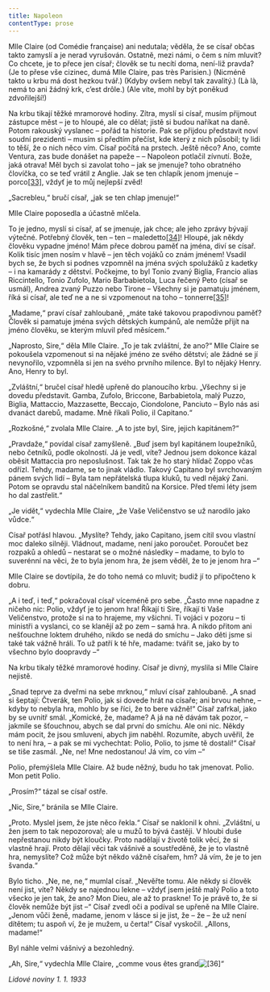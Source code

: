 ```yaml
---
title: Napoleon
contentType: prose
---
```


<section>

Mlle Claire (od Comédie française) ani nedutala; věděla, že se císař občas takto zamyslí a je nerad vyrušován. Ostatně, mezi námi, o čem s ním mluvit? Co chcete, je to přece jen císař; člověk se tu necítí doma, není-liž pravda? (Je to přese vše cizinec, dumá Mlle Claire, pas très Parisien.) (Nicméně takto u krbu má dost hezkou tvář.) (Kdyby ovšem nebyl tak zavalitý.) (Là là, nemá to ani žádný krk, c’est drôle.) (Ale víte, mohl by být poněkud zdvořilejší!)

Na krbu tikají těžké mramorové hodiny. Zítra, myslí si císař, musím přijmout zástupce měst – je to hloupé, ale co dělat; jistě si budou naříkat na daně. Potom rakouský vyslanec – pořád ta historie. Pak se přijdou představit noví soudní prezidenti – musím si předtím přečíst, kde který z nich působil; ty lidi to těší, že o nich něco vím. Císař počítá na prstech. Ještě něco? Ano, comte Ventura, zas bude donášet na papeže – – Napoleon potlačil zívnutí. Bože, jaká otrava! Měl bych si zavolat toho – jak se jmenuje? toho obratného človíčka, co se teď vrátil z Anglie. Jak se ten chlapík jenom jmenuje – porco[\[33\]](./resources/undefined), vždyť je to můj nejlepší zvěd!

„Sacrebleu,“ bručí císař, „jak se ten chlap jmenuje!“

Mlle Claire poposedla a účastně mlčela.

To je jedno, myslí si císař, ať se jmenuje, jak chce; ale jeho zprávy bývají výtečné. Potřebný člověk, ten – ten – maledetto[\[34\]](./resources/undefined)! Hloupé, jak někdy člověku vypadne jméno! Mám přece dobrou paměť na jména, diví se císař. Kolik tisíc jmen nosím v hlavě – jen těch vojáků co znám jménem! Vsadil bych se, že bych si podnes vzpomněl na jména svých spolužáků z kadetky – i na kamarády z dětství. Počkejme, to byl Tonio zvaný Biglia, Francio alias Riccintello, Tonio Zufolo, Mario Barbabietola, Luca řečený Peto (císař se usmál), Andrea zvaný Puzzo nebo Tirone – Všechny si je pamatuju jménem, říká si císař, ale teď ne a ne si vzpomenout na toho – tonnerre[\[35\]](./resources/undefined)!

„Madame,“ praví císař zahloubaně, „máte také takovou prapodivnou paměť? Člověk si pamatuje jména svých dětských kumpánů, ale nemůže přijít na jméno člověku, se kterým mluvil před měsícem.“

„Naprosto, Sire,“ děla Mlle Claire. „To je tak zvláštní, že ano?“ Mlle Claire se pokoušela vzpomenout si na nějaké jméno ze svého dětství; ale žádné se jí nevynořilo, vzpomněla si jen na svého prvního milence. Byl to nějaký Henry. Ano, Henry to byl.

„Zvláštní,“ bručel císař hledě upřeně do planoucího krbu. „Všechny si je dovedu představit. Gamba, Zufolo, Briccone, Barbabietola, malý Puzzo, Biglia, Mattaccio, Mazzasette, Beccajo, Ciondolone, Panciuto – Bylo nás asi dvanáct darebů, madame. Mně říkali Polio, il Capitano.“

„Rozkošné,“ zvolala Mlle Claire. „A to jste byl, Sire, jejich kapitánem?“

„Pravdaže,“ povídal císař zamyšleně. „Buď jsem byl kapitánem loupežníků, nebo četníků, podle okolností. Já je vedl, víte? Jednou jsem dokonce kázal oběsit Mattaccia pro neposlušnost. Tak tak že ho starý hlídač Zoppo včas odřízl. Tehdy, madame, se to jinak vládlo. Takový Capitano byl svrchovaným pánem svých lidí – Byla tam nepřátelská tlupa kluků, tu vedl nějaký Zani. Potom se opravdu stal náčelníkem banditů na Korsice. Před třemi léty jsem ho dal zastřelit.“

„Je vidět,“ vydechla Mlle Claire, „že Vaše Veličenstvo se už narodilo jako vůdce.“

Císař potřásl hlavou. „Myslíte? Tehdy, jako Capitano, jsem cítil svou vlastní moc daleko silněji. Vládnout, madame, není jako poroučet. Poroučet bez rozpaků a ohledů – nestarat se o možné následky – madame, to bylo to suverénní na věci, že to byla jenom hra, že jsem věděl, že to je jenom hra –“

Mlle Claire se dovtípila, že do toho nemá co mluvit; budiž jí to připočteno k dobru.

„A i teď, i teď,“ pokračoval císař víceméně pro sebe. „Často mne napadne z ničeho nic: Polio, vždyť je to jenom hra! Říkají ti Sire, říkají ti Vaše Veličenstvo, protože si na to hrajeme, my všichni. Ti vojáci v pozoru – ti ministři a vyslanci, co se klanějí až po zem – samá hra. A nikdo přitom ani nešťouchne loktem druhého, nikdo se nedá do smíchu – Jako děti jsme si také tak vážně hráli. To už patří k té hře, madame: tvářit se, jako by to všechno bylo doopravdy –“

Na krbu tikaly těžké mramorové hodiny. Císař je divný, myslila si Mlle Claire nejistě.

„Snad teprve za dveřmi na sebe mrknou,“ mluví císař zahloubaně. „A snad si šeptají: Čtverák, ten Polio, jak si dovede hrát na císaře; ani brvou nehne, – kdyby to nebyla hra, mohlo by se říci, že to bere vážně!“ Císař zafrkal, jako by se uvnitř smál. „Komické, že, madame? A já na ně dávám tak pozor, – jakmile se šťouchnou, abych se dal první do smíchu. Ale oni nic. Někdy mám pocit, že jsou smluveni, abych jim naběhl. Rozumíte, abych uvěřil, že to není hra, – a pak se mi vychechtat: Polio, Polio, to jsme tě dostali!“ Císař se tiše zasmál. „Ne, ne! Mne nedostanou! Já vím, co vím –“

Polio, přemýšlela Mlle Claire. Až bude něžný, budu ho tak jmenovat. Polio. Mon petit Polio.

„Prosím?“ tázal se císař ostře.

„Nic, Sire,“ bránila se Mlle Claire.

„Proto. Myslel jsem, že jste něco řekla.“ Císař se naklonil k ohni. „Zvláštní, u žen jsem to tak nepozoroval; ale u mužů to bývá častěji. V hloubi duše nepřestanou nikdy být kloučky. Proto nadělají v životě tolik věcí, že si vlastně hrají. Proto dělají věci tak vášnivě a soustředěně, že je to vlastně hra, nemyslíte? Což může být někdo vážně císařem, hm? Já vím, že je to jen švanda.“

Bylo ticho. „Ne, ne, ne,“ mumlal císař. „Nevěřte tomu. Ale někdy si člověk není jist, víte? Někdy se najednou lekne – vždyť jsem ještě malý Polio a toto všecko je jen tak, že ano? Mon Dieu, ale až to praskne! To je právě to, že si člověk nemůže být jist –“ Císař zvedl oči a podíval se upřeně na Mlle Claire. „Jenom vůči ženě, madame, jenom v lásce si je jist, že – že – že už není dítětem; tu aspoň ví, že je mužem, u čerta!“ Císař vyskočil. „Allons, madame!“

Byl náhle velmi vášnivý a bezohledný.

„Ah, Sire,“ vydechla Mlle Claire, „comme vous êtes grand![\[36\]](./resources/undefined)“

_Lidové noviny 1. 1. 1933_

</section>
